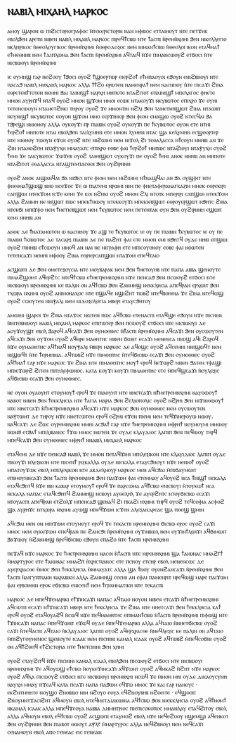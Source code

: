 # ⲛⲁⲃⲓⲗ ⲙⲓⲭⲁⲏⲗ ⲙⲁⲣⲕⲟⲥ

ⲁⲙⲟⲩ ϣⲁⲣⲟⲛ ⲱ ⲡⲓϩⲓⲥⲧⲟⲣⲓⲟⲅⲣⲁⲫⲟⲥ ⲛ̀ⲧⲉⲕⲉⲣⲓⲥⲧⲟⲣⲓⲛ ⲛⲁⲛ ⲙⲫⲃⲓⲟⲥ ⲉⲧⲧⲁⲓⲏⲟⲩⲧ ⲛⲧⲉ ⲡⲉⲧϫⲏⲕ ⲉⲃⲟⲗϧⲉⲛ ⲁⲣⲉⲧⲏ ⲛⲓⲃⲉⲛ ⲛⲁⲃⲓⲗ ⲙⲓⲭⲁⲏⲗ ⲙⲁⲣⲕⲟⲥ ⲡⲓⲣⲉϥϯⲥⲃⲱ ⲛⲧⲉ ϯⲁⲥⲡⲓ ⲛ̀ⲣⲉⲙⲛ̀ⲭⲏⲙⲓ ϧⲉⲛ ⲛⲓⲕⲉⲗⲗⲉⲅⲓⲟ ⲛⲕⲗⲏⲣⲓⲕⲟⲥ ⲛ̀ⲑⲉⲟⲗⲟⲩⲅⲓⲕⲟⲥ ⲛ̀ⲣⲉⲙⲛ̀ⲭⲏⲙⲓ ⲛ̀ⲟⲑⲣⲟⲇⲟⲝⲟⲥ ⲛⲉⲙ ⲛⲓⲙⲁⲛϯⲥⲃⲱ ⲛ̀ⲑⲉⲟⲗⲟⲅⲓⲕⲟⲛ ⲉⲧⲁϥⲙⲁϯ ⲉϯⲙⲉⲑⲛⲏⲃ ⲛⲉⲙ ϯⲇⲓⲡⲗⲱⲙⲁ ϧⲉⲛ ϯⲁⲥⲡⲓ ⲛ̀ⲣⲉⲙⲛ̀ⲭⲏⲙⲓ ⲁϥⲧⲁⲓϥ ⲛ̀ϫⲉ ⲡⲓⲙⲁⲛⲥⲱⲟⲩϩ ⲉⲧϭⲟⲥⲓ ⲛ̀ⲧⲉ ⲛⲓⲥⲃⲱⲟⲩⲓ ⲛ̀ⲣⲉⲙⲛ̀ⲭⲏⲙⲓ

ⲓⲥ ⲟⲩⲙⲏϣ ⲅⲁⲣ ⲛⲉϩⲟⲟⲩ ϯϧⲟⲥⲓ ⲟⲩⲟϩ ϯϣⲑⲉⲣⲧⲱⲣ ⲉⲓⲉⲣϩⲟϯ ⲉϯⲙⲡⲁⲟⲩⲟⲓ ⲉϧⲟⲩⲛ ⲉⲛⲓϩⲃⲏⲟⲩⲓ ⲛⲧⲉ ⲡⲁⲥⲁϧ ⲛⲁⲃⲓⲗ ⲙⲏⲭⲁⲏⲗ ⲙⲁⲣⲕⲟⲥ ⲁⲗⲗⲁ ϯϯϩⲟ ⲉⲣⲱⲧⲉⲛ ⲛⲁⲙⲉⲛⲣⲁϯ ⲛⲉⲙ ⲛⲁⲥⲛⲏⲟⲩ ⲛ̀ⲧⲉ ⲡⲓⲥⲁϫⲓ ϩⲓⲛⲁ ⲉⲑⲣⲉⲧⲉⲛϯⲧⲟⲧⲉⲛ ⲛⲉⲙⲏⲓ ϧⲁⲓ ⲧⲁⲓⲛⲓϣϯ ⲛⲁⲣⲭⲏ ⲙⲏⲡⲟⲧⲉ ⲛⲧⲁϩⲓⲧⲟⲧ ⲉⲡⲁⲓⲛⲓϣϯ ⲙⲡⲉⲗⲁⲅⲟⲥ ⲫⲏⲉⲧⲉ ⲙⲙⲟⲛ ⲁⲩⲣⲏϫϥ ⲛⲧⲁϥ ⲟⲩⲟϩ ⲙⲙⲟⲛ ϣϫⲟⲙ ⲙⲙⲟⲓ ⲉⲥⲱⲕ ⲛⲧⲁⲕⲟⲩϫⲓ ⲛⲕⲩⲃⲱⲧⲟⲥ ⲉⲡⲓⲭⲣⲟ ϫⲉ ⲟⲩⲏⲓ ⲧⲉⲧⲉⲛⲥⲱⲟⲩⲛ ⲛⲧⲁⲙⲉⲧϩⲏⲕⲓ ⲧⲏⲣⲟⲩ ⲟⲩⲟϩ ϫⲉ ⲙⲙⲟⲛⲧⲏⲓ ⲛϩⲗⲓ ϧⲉⲛ ⲧⲁⲙⲉⲧⲓⲉⲃϣⲱⲧ ϩⲓⲛⲁ ⲛⲧⲁⲱⲃⲧ ⲛⲟⲩⲛⲓϣϯ ⲛⲕⲩⲃⲱⲧⲟⲥ ⲉⲟⲩⲟⲛ ϣϫⲟⲙ ⲙⲙⲟ ⲉⲉⲣϫⲓⲛⲓⲟⲣ ϧⲉⲛ ⲫⲓⲟⲙ ⲉⲙⲁϣⲱ ⲟⲩⲟϩ ⲛⲧⲉⲥϥⲁⲓ ϧⲁ ⲧϧⲣⲉϣⲓ ⲛⲛⲓⲑⲏⲟⲩ ⲁⲗⲗⲁ ⲟⲩⲕⲟⲩϫⲓ ⲡⲣ ⲡⲓⲁⲃⲓⲛ ⲟⲩⲟϩ ⲟⲩⲕⲟⲩϫⲓ ⲡⲉ ϯⲕⲩⲃⲱⲧⲟⲥ ⲟⲩⲟⲛ ⲉⲧⲉ ⲛⲧⲏⲓ ϯⲉⲣϩⲟϯ ⲙⲏⲡⲟⲧⲉ ⲛⲧⲁⲓ ⲉⲃⲟⲗϧⲉⲛ ⲧⲁⲓⲗⲩⲙⲏⲛ ⲉⲧⲉ ⲙⲙⲟⲛ ⲗⲩⲙⲏⲛ ⲛⲧⲁⲥ ϣⲁ ⲕⲉⲗⲩⲙⲏⲛ ⲉⲥϣⲑⲟⲣⲧⲉⲣ ⲛⲧⲉ ⲛⲓⲑⲏⲟⲩ ⲧⲱⲟⲩⲛ ⲉϫⲱⲓ ⲟⲩⲟϩ ⲛⲧⲉ ⲛⲓϩⲱⲓⲙⲓ ⲛⲉⲙ ⲛⲓϫⲟⲗ ϩⲓ ⲧⲉⲑⲁⲗⲁⲥⲥⲁ ⲛϯⲥⲟⲩⲛ ⲛⲛⲏⲃⲓ ⲁⲛ ϫⲉ ϩⲓⲛ ⲛⲧⲁⲛⲟϩⲉⲙ ⲛⲧⲁⲯⲩⲭⲏ ⲙⲙⲁⲩⲁⲧⲥ ⲉⲡⲓⲭⲣⲟ ⲉⲑⲃⲉ ⲫⲁⲓ ϯⲉⲣϩⲟϯ ⲙⲏⲡⲱⲥ ⲛⲧⲁϩⲓⲟⲩⲓ ⲛⲧⲁⲯⲩⲭⲏ ⲟⲩⲟϩ ϯⲉⲙⲓ ϫⲉ ⲧⲁⲕⲩⲃⲱⲧⲟⲥ ϫⲱϫⲉⲃ ⲟⲩⲟϩ ⲧⲁⲓⲉⲃϣⲱⲧ ⲟⲩⲕⲟⲩϫⲓ ⲡⲉ ⲟⲩⲟϩ ϯⲉⲙⲓ ⲁⲛⲟⲕ ⲛⲛⲏⲃⲓ ⲁⲛ ⲙⲏⲡⲟⲧⲉ ⲛⲧⲁϩⲓⲧⲟⲧ ⲉⲑⲁⲗⲁⲥⲥⲁ ⲛⲧⲁϣⲧⲉⲙⲧⲁⲥⲑⲟⲓ ϧⲉⲛ ⲟⲩϩⲓⲣⲏⲛⲏ

ⲟⲩⲟϩ ⲁⲛⲟⲕ ⲁⲓϣⲁⲛϥⲁⲓ ϧⲁ ⲛⲓϧⲓⲥⲓ ⲛⲧⲉ ⲫⲓⲟⲙ ⲛⲉⲙ ⲛⲓϩⲱⲓⲙⲓ  ⲛϯⲛⲁϣϥⲁⲓ ⲁⲛ ϧⲁ ⲟⲩϣⲫⲓⲧ ⲛⲧⲉ ⲫⲏⲉⲑⲛⲁϯϣⲱϣ ⲛⲏⲟ ⲛⲥⲉϫⲟⲥ ϫⲉ ⲱ ⲡⲓⲁⲧⲉⲙⲓ ⲛⲣⲱⲙⲓ ⲛⲓⲙ ⲡⲉ ⲫⲏⲉⲧⲁⲫⲉⲣⲁⲛⲁⲅⲕⲁⲍⲓⲛ ⲙⲙⲟⲕ ⲉⲑⲣⲉⲕⲓⲣⲓ ⲥⲁⲡϣⲱⲓ ⲛⲧⲉⲕϫⲟⲙ ⲓⲥϫⲉ ⲕⲉⲙⲓ ϫⲉ ⲕⲟⲓ ⲛϩⲏⲕⲓ ⲟⲩⲟϩ ⲙⲙⲟⲛ ϩⲗⲓ ⲛⲧⲟⲧⲕ ⲙⲡⲉⲣⲓⲣⲓ ⲥⲁⲡϣⲱⲓ ⲛⲧⲉⲕϫⲟⲙ ⲁⲗⲗⲁ ϩⲁⲛⲙⲏ ⲛⲉ ⲛⲓϣⲱⲧ ⲡⲱⲥ ⲙⲡⲉⲕϯⲛⲱⲟⲩ ⲛⲧⲉⲕⲕⲟⲩϫⲓ ⲙⲡⲉⲕⲓⲉⲃϣⲱⲧ ⲉⲑⲣⲟⲩⲉⲣϣⲱⲧ ⲛϧⲏⲧⲥ ϩⲓⲛⲁ ⲛⲧⲉⲕϭⲓ ⲙⲡⲓϫⲫⲟ ⲛⲉⲙ ϯⲙⲉⲧⲓⲉⲃϣⲱⲧ ⲛⲉⲙ ϯⲕⲩⲃⲱⲧⲟⲥ ⲛⲉⲙ ⲡⲉⲧⲉⲛⲧⲁⲕ ⲟⲩⲛ ϧⲉⲛ ⲟⲩϩⲓⲣⲏⲛⲏ ⲉϣⲱⲡ ⲕⲉⲙⲓ ⲛⲛⲏⲃⲓ ⲁⲛ

ⲁⲛⲟⲕ ⲇⲉ ϯⲛⲁⲧⲁⲙⲱⲧⲉⲛ ⲱ ⲛⲁⲥⲛⲏⲟⲩ ϫⲉ ⲁϣ ⲧⲉ ϯⲕⲩⲃⲱⲧⲟⲥ ⲓⲉ ⲟⲩ ⲡⲉ ⲡⲓⲁⲃⲓⲛ ϯⲕⲩⲃⲱⲧⲟⲥ ⲓⲉ ⲟⲩ ⲡⲉ ⲡⲓⲁⲃⲓⲛ ϯⲕⲓⲃⲱⲧⲟⲥ ⲇⲉ ⲧⲁⲥⲁⲣⲝ ⲡⲓⲁⲃⲓⲛ ⲇⲉ ⲡⲉ ⲡⲁϩⲏⲧ ⲫⲁⲓ ⲉⲧⲉ ⲙⲙⲟⲛ ⲉⲙⲓ ⲛϧⲏⲧϥ ⲟⲩⲇⲉ ⲛⲏⲃⲓ ⲉⲡϣⲱⲓ ⲟⲩⲟϩ ⲡⲓⲛⲏⲃⲓ ⲉϯⲥⲱⲟⲩⲛ ⲙⲙⲟϥ ⲁⲛ ⲛⲁⲓ ⲛⲉ ⲛⲓⲅⲣⲁⲫⲏ ⲉⲧⲉ ⲙⲡⲓⲥⲟⲩⲟⲛⲟⲩ ⲉⲑⲃⲉ ⲫⲁⲓ ⲛⲑⲱⲧⲉⲛ ⲧⲉⲧⲉⲛⲥⲁϫⲓ ⲛⲉⲙⲏⲓ ⲙⲫⲟⲟⲩ ϩⲓⲛⲁ ⲉⲑⲣⲓⲉⲣⲥⲁⲡϣⲱⲓ  ⲛⲧⲁϫⲟⲙ ⲉⲡⲉϥⲧⲁⲓⲟ

ⲁⲥϣⲱⲡⲓ ⲇⲉ ϧⲉⲛ ⲑⲙⲉⲧⲉⲝⲟⲩⲥⲓⲁ ⲛⲧⲉ ⲙⲟⲩⲃⲁⲣⲁⲕ ⲛⲉⲙ ϧⲉⲛ ϯⲙⲉⲧⲟⲩⲏⲃ ⲛⲧⲉ ⲡⲁⲡⲁ ⲁⲃⲃⲁ ϣⲉⲛⲟⲩⲧⲉ ⲡⲓⲙⲁϩϣⲟⲙⲧ ⲁϥⲉⲣϩⲧⲥ ⲛⲧⲉϥϯⲥⲃⲱ ⲉϯⲙⲉⲧⲣⲉⲙⲛⲭⲏⲙⲓ ⲛϫⲉ ⲡⲉⲛⲥⲁϧ ϧⲉⲛ ⲡⲥⲱⲟⲩϩ ⲉⲧϭⲟⲥⲓ ⲛⲧⲉ ⲛⲓⲥⲃⲱⲟⲩⲓ ⲛⲣⲉⲙⲛⲭⲏⲙⲓ ⲕⲉ ⲡⲁⲗⲓⲛ ⲟⲛ ⲁϥϯⲥⲃⲱ ϧⲉⲛ ϩⲁⲛⲙⲏϣ ⲛⲉⲕⲕⲗⲏⲥⲓⲁ ⲁⲡⲉϥⲣⲁⲛ ⲉⲣⲭⲱⲓⲧ ϧⲉⲛ ⲧⲭⲱⲣⲁ ⲛⲭⲏⲙⲓ ⲟⲩⲟϩ ⲁⲛⲓⲙⲟⲛⲁⲭⲟⲥ ⲛⲧⲉ ⲡϣⲁϥⲉ ⲛϣⲓϩⲏⲧ ⲧⲱⲃϩ ⲛⲧⲉϥⲃⲟⲏⲑⲓⲁ ϫⲉ ϩⲓⲛⲁ ⲛⲧⲉϥⲱϣ ⲟⲩⲟϩ ⲥⲱⲟⲩⲧⲉⲛ ⲛⲛⲓⲯⲁⲗⲓ ⲛⲉⲙ ⲛⲓⲇⲟⲝⲟⲗⲟⲅⲓⲁ ⲙⲃⲉⲣⲓ ⲉⲧⲁⲩⲥϧⲏⲧⲟⲩ

ⲁⲙⲱⲓⲛⲓ ϣⲁⲣⲟⲓ ϫⲉ ϩⲓⲛⲁ ⲛⲧⲁϫⲟⲥ ⲛⲱⲧⲉⲛ ⲡⲱⲥ ⲁϥϯⲥⲃⲱ ⲉⲧⲉⲛⲁⲥⲡⲓ ⲉⲧⲁϥϣⲉ ⲉϧⲟⲩⲛ ⲛϫⲉ ⲡⲓⲥⲏⲓⲛⲓ ⲛ̀ⲛⲓⲧⲉⲃⲛⲱⲟⲩⲓ ⲛⲁⲃⲓⲗ ⲙⲓⲭⲁⲏⲗ ⲙⲁⲣⲕⲟⲥ ⲉⲡⲓⲧⲱⲧⲉⲣ ϧⲉⲛ ⲡⲥⲱⲟⲩϩ ⲉⲧϭⲟⲥⲓ ⲛⲧⲉ ⲛⲓⲥⲃⲱⲟⲩⲓ ⲇⲉ ⲁⲟⲩϫⲟⲩϣⲧ ⲉⲃⲟⲗ ϧⲁⲣⲟϥ ⲁϥⲥⲁϫⲓ ϧⲉⲛ ⲟⲩⲙⲟⲑⲛⲉⲥ ⲛ̀ϯⲁⲥⲡⲓ ⲛ̀ⲣⲉⲙⲛ̀ⲭⲏⲙⲓ ⲁϥⲥⲁϫⲓ ϧⲉⲛ ⲟⲩⲥⲱⲟⲩⲧⲉⲛ ⲁϥⲥⲁϫⲓ ϧⲉⲛ ⲟⲩϫⲟⲙ ⲟⲩⲟϩ ⲁϥⲑⲣⲉ ⲙⲁⲑⲏⲧⲏⲥ ⲛⲓⲃⲉⲛ ϭⲱⲛⲧ ⲉⲥⲁϫⲓ ⲙⲉⲛⲉⲛⲥⲁ ⲡⲓⲱϣ ⲁϥⲓ ϩⲁⲣⲟϥ ⲛ̀ϫⲉ ⲟⲩⲙⲁⲑⲏⲧⲏⲥ ⲁϥϯⲛⲁϥ ⲛⲟⲩⲯⲁⲗⲓ ⲙ̀ⲃⲉⲣⲓ ⲙⲁⲣⲕⲟⲥ ⲇⲉ ⲁϥⲟϣⲥ ⲟⲩⲟϩ ⲁϥⲥⲉⲙⲛⲓ ⲛⲛⲓϣⲱϥⲧ ⲛⲉⲙ ⲛⲓϣⲱϥⲧ ⲛ̀ⲧⲉ ϯⲉⲣⲙⲏⲛⲓⲁ. ⲁϥⲧⲱⲃϩ ⲛϫⲉ ⲡⲓⲙⲑⲏⲧⲏⲥ ⲛ̀ⲧⲉϥϭⲓⲥⲃⲱ ⲉⲥⲁϫⲓ ϧⲉⲛ ⲟⲩⲙⲟⲑⲛⲉⲥ ⲟⲩⲟϩ ⲁϥϯⲙⲁϯ ⲅⲁⲣ ⲛϫⲉ ⲙⲁⲣⲕⲟⲥ ϫⲉ ϩⲓⲛⲁ ⲛⲧⲉ ⲡⲓⲙⲁⲑⲏⲧⲏⲥ ⲙⲟⲩϯ ⲉⲣⲟϥ ⲛ̀ⲉϫⲱⲣϩ ⲛⲓⲃⲉⲛ ϧⲁⲧⲉⲛ ⲧⲫⲁϣⲓ ⲙⲡⲓⲉϫⲱⲣϩ ϩⲓⲧⲉⲛ ⲡⲓⲧⲏⲗⲉⲫⲱⲛⲟⲥ. ⲕⲁⲧⲁ ⲕⲟⲩϫⲓ ⲕⲟⲩϫⲓ ⲡⲓⲙⲁⲑⲏⲧⲏⲥ ⲉⲧⲉ ⲙ̀ⲡⲉϥϣⲥⲁϫⲓ ⲛ̀ⲟⲩⲗⲉⲝⲓⲥ ⲁϥϭⲓⲥⲃⲱ ⲉⲥⲁϫⲓ ϧⲉⲛ ⲟⲩⲙⲟⲑⲛⲉⲥ.

ⲛⲉ ⲟⲩⲟⲛ ⲟⲩⲁⲟⲩⲏⲧ ⲉⲧⲟⲩⲙⲟⲩϯ ⲉⲣⲟϥ ϫⲉ ⲡⲓⲁⲟⲩⲏⲧ ⲛⲧⲉ ⲛⲏⲉⲧⲥⲁϫⲓ ⲛϯⲙⲉⲧⲣⲉⲙⲛⲭⲏⲙⲓ ⲛⲁⲩⲑⲱⲟⲩϯ ⲛⲁⲃⲟⲧ ⲛⲓⲃⲉⲛ ϧⲉⲛ ϯⲉⲕⲕⲗⲏⲥⲓⲁ ⲛⲧⲉ ϯⲁⲅⲓⲁ ⲙⲁⲣⲓⲁ ϧⲉⲛ ϩⲉⲗⲓⲟⲡⲟⲗⲓⲥ ⲟⲩⲟϩ ⲛϩⲣⲏⲓ ϧⲉⲛ ⲛⲓϫⲓⲛⲑⲱⲟⲩϯ ⲛⲧⲉ ⲛⲏⲉⲧⲥⲁϫⲓ ⲛ̀ϯⲙⲉⲧⲣⲉⲙⲛⲭⲏⲙⲓ ⲁϥⲥⲁϫⲓ ⲛϫⲉ ⲙⲁⲣⲕⲟⲥ ϧⲉⲛ ⲟⲩⲙⲟⲑⲛⲉⲥ ⲛⲉⲙ ⲟⲩⲥⲱⲟⲩⲧⲉⲛ ⲛⲁⲯⲧⲱⲙⲧ ⲇⲉ ⲧⲏⲣⲟⲩ ⲛϫⲉ ⲛⲏⲉⲧⲥⲱⲧⲉⲙ ⲉⲣⲟϥ ⲉϩⲣⲏⲓ ⲉϫⲉⲛ ⲡⲓⲉⲙⲓ ⲛⲉⲙ ⲧⲉϥϫⲓⲛⲉⲣⲟⲩⲱ ⲛⲱⲟⲩ. ⲛⲁϥⲥⲁϫⲓ ⲇⲉ ϩⲱⲥ ⲟⲩⲣⲉⲙⲛⲭⲏⲙⲓ ⲙⲙⲏⲓ ⲁⲥϧⲁϯ ⲅⲁⲣ ⲛϫⲉ ϯⲙⲉⲧⲣⲉⲙⲛⲭⲏⲙⲓ ⲙⲫⲣⲏϯ ⲛⲟⲩⲙⲟⲩⲙⲓ ⲙⲙⲱⲟⲩ ⲛⲱⲛϧ ⲉⲧϧⲁϯ ⲙⲡⲓⲗⲓⲃⲁⲛⲟⲥ ϯϫⲱ ⲙⲙⲟⲥ ⲛⲱⲧⲉⲛ ϫⲉ ⲟⲩⲇⲉ ⲕⲗⲁⲩⲇⲓⲟⲥ ⲗⲁⲡⲓⲡ ϧⲉⲛ ⲡⲉϥⲱⲟⲩ ⲧⲏⲣϥ ⲙⲡⲉϥⲥⲁϫⲓ ϧⲉⲛ ⲟⲩⲙⲟⲑⲛⲉⲥ ⲙⲫⲣⲏϯ ⲛⲛⲁⲃⲓⲗ ⲙⲏⲭⲁⲏⲗ ⲙⲁⲣⲕⲟⲥ

ⲉⲧⲁϥⲉⲙⲓ ⲇⲉ ⲛϫⲉ ⲡⲉⲛⲥⲁϧ ⲛⲁⲃⲓⲗ ϫⲉ ⲙⲙⲟⲛ ⲡⲉⲧⲁϥϫⲓⲙⲓ ⲙⲡⲓⲗⲉⲝⲓⲕⲟⲛ ⲛⲧⲉ ⲕⲗⲁⲩⲓⲇⲓⲟⲥ ⲗⲁⲡⲓⲡ ⲟⲩⲇⲉ ⲡⲓⲕⲟⲩϫⲓ ⲛⲗⲉⲝⲓⲕⲟⲛ ⲛⲧⲉ ⲡⲓⲥⲉⲛϯ ⲣⲓⲍⲕⲁⲗⲗⲁ ⲟⲩⲇⲉ ⲛⲓⲥⲕⲁⲗⲁ ⲉⲧⲁⲩⲥϧⲏⲟⲩⲧ ⲛϫⲉ ⲛⲉⲛⲓⲟϯ ⲟⲩⲟϩ ⲙⲡⲁⲧⲟⲩϫⲱⲕ ⲉⲃⲟⲗ ⲙⲡⲓⲗⲉⲭⲓⲕⲟⲛ ⲛⲧⲉ ⲁⲃⲇⲉⲗⲛⲟⲩⲣ ⲙⲁⲣⲕⲟⲥ ⲙⲉⲛ ⲁϥⲥϧⲁⲓ ⲙ̀ⲡⲓϭⲁⲩⲙⲱⲓⲧ ⲉⲡⲓⲙⲟⲩⲛⲛⲥⲁϫⲓ ϧⲉⲛ ϯⲁⲥⲡⲓ ⲛ̀ⲣⲉⲙⲛⲭⲏⲙⲓ ϧⲉⲛ ⲡⲁⲓϫⲱⲙ ⲫⲁⲓ ⲉⲧⲉⲙⲙⲁⲩ ⲁϥⲟⲩⲉϩ ⲛⲥⲁ ϯⲛⲓϣϯ ⲛⲥⲕⲁⲗⲁ ⲉⲧⲁϥⲥϧⲏⲧϥ ⲛ̀ϫⲉ ⲓⲃⲛ ⲕⲁⲃⲁⲣ ⲉⲧⲟⲩⲙⲟⲩϯ ⲉⲣⲟϥ ϫⲉ ⲡⲁⲣⲥⲱⲙⲁ ⲁϥϯⲥⲃⲱ ⲉⲛⲓⲥⲃⲟⲩⲓ ⲛ̀ⲧⲟⲩⲕⲱϯ ⲛⲥⲁ ⲛⲥⲕⲁⲗⲁ ⲛⲁⲡⲁⲥ ⲉⲧⲁϥⲥϧⲏⲧϥ ϩⲁⲛⲙⲏϣ ⲛⲥⲃⲟⲩⲓ ⲁⲩⲑⲉⲗⲏⲗ ϫⲉ ⲁⲩⲉⲣϩⲏⲧⲥ ⲛⲧⲟⲩϭⲓⲥⲃⲱ ⲉⲥⲁϫⲓ ⲛⲧⲟⲩⲁⲥⲡⲓ ⲁⲡⲉϥⲣⲁⲛ ⲉⲧϩⲟⲗϫ ⲙⲡⲉⲛⲥⲁϧ ϣⲉⲛⲁϥ ϩⲓ ⲡⲕⲁϩⲓ ⲛⲭⲏⲙⲓ ⲧⲏⲣϥ ⲟⲩⲟϩ ⲧⲉϥⲥⲟⲫⲓⲁ ⲁⲥⲫⲟϩ ϣⲁ ⲁⲩⲣⲏϫⲥ ⲛⲧⲭⲱⲣⲁ ⲛⲭⲏⲙⲓ ⲁⲩⲱϣ ⲙⲡⲉϥϫⲱⲙ ⲓⲥϫⲉⲛ ⲁⲗⲉⲝⲁⲛⲇⲣⲉⲁⲥ ϣⲁ ⲡⲑⲟϣ ϣⲙⲓⲛ

ⲁϥⲥϧⲁⲓ ⲙⲉⲛ ⲟⲛ ⲙⲡⲓϫⲱⲙ ⲉⲧⲟⲩⲙⲟⲩⲧ ⲉⲣⲟϥ ϫⲉ ⲧⲉⲕⲁⲥⲡⲓ ⲛⲣⲉⲙⲛⲭⲏⲙⲓ ϭⲓⲥⲃⲱ ⲉⲣⲟⲥ ⲟⲩⲟϩ ⲥⲁϫⲓ ⲙⲙⲟⲥ ⲛⲉⲙ ⲟⲩⲕⲉϫⲱⲙ ⲉⲡⲉϥⲣⲁⲛ ⲡⲉ ϩⲁⲛⲥϧⲓ ⲛ̀ⲣⲉⲙⲛ̀ⲭⲏⲙⲓ ⲟⲩϫⲓⲛⲃⲱⲗ ⲛⲉⲙ ⲟⲩϫⲓⲛϯⲗⲱⲓϫⲓ ⲁϥϭⲓⲙⲱⲓⲧ ϧⲁϫⲱⲟⲩ ⲛ̀ϩⲁⲛⲙⲏϣ ⲛ̀ⲣⲉϥϭⲓⲥⲃⲱ ⲉϧⲟⲩⲛ ⲉⲡⲁϩⲟ ⲛ̀ⲧⲉ ϯⲁⲥⲡⲓ ⲛⲣⲉⲙⲛⲭⲏⲙⲓ

ⲡⲉϫⲁϥ ⲛϫⲉ ⲙⲁⲣⲕⲟⲥ ϫⲉ ϯⲙⲉⲧⲣⲉⲙⲭⲛⲏⲙⲓ ⲛⲁⲥⲟⲓ ⲛ̀ϯⲁⲥⲡⲓ ⲛⲧⲉ ⲛⲓⲣⲉⲙⲛⲭⲏⲙⲓ ϣⲁ ϯⲁⲓⲱⲛⲁⲥ ⲙⲙⲁϩⲅ̄ϯ ⲙ̀ⲙⲁⲣⲧⲩⲣⲟⲥ ⲉⲧⲉ ϯⲁⲓⲱⲛⲁⲥ ⲙⲙⲁϩⲏ̄ ⲛ̀ⲭⲣⲓⲥⲧⲓⲁⲛⲟⲥ ⲉⲧⲉ ⲡⲥⲏⲟⲩ ⲉⲧⲥⲏⲣ ⲉⲃⲟⲗ ⲙⲉⲛⲉⲛⲥⲱⲥ ⲇⲉ ⲁⲩⲉⲣⲭⲣⲁⲥⲑⲉ ⲙ̀ⲙⲟⲥ ϧⲉⲛ ϯⲉⲕⲕⲗⲏⲥⲓⲁ ⲙ̀ⲙⲙⲁⲩⲁⲧⲥ ⲁⲗⲗⲁ ϣⲁ ϯⲛⲟⲩ ⲟⲩⲟⲛϩⲁⲛⲥⲁϫⲓ ⲛ̀ⲣⲉⲙⲛ̀ⲭⲏⲙⲓ ϧⲉⲛ ϯⲁⲥⲡⲓ ⲛ̀ⲁⲓⲅⲩⲡⲧⲓⲁⲕⲏ ⲛⲁⲣⲁⲃⲓⲕⲏ ⲁⲗⲗⲁ ϩⲁⲛⲙⲏϣ ⲥⲉⲉⲙⲓ ⲁⲛ ⲉⲫⲁⲓ  ⲡⲁⲙⲉⲛⲣⲓⲧ ⲛⲣⲉϥⲱϣ ⲙⲁⲣⲉ ⲡⲁⲓϫⲱⲙ ⲫⲁⲓ ⲉⲣⲃⲟⲏⲑⲓⲛ ⲉⲣⲟⲕ ⲉϭⲓⲥⲃⲱ ⲉⲛⲓⲥⲉⲛϯ ⲛⲉⲙ ϯⲅⲣⲁⲙⲙⲁⲧⲓⲕⲏ ⲛⲧⲉ ⲧⲉⲕⲁⲥⲡⲓ

ⲙⲁⲣⲕⲟⲥ ⲇⲉ ⲙⲡⲉϥϫⲉⲙⲁⲣⲓⲕⲓ ⲉϯϫⲓⲛⲥⲁϫⲓ ⲛⲁⲡⲁⲥ ⲁϥⲧⲁⲓⲟ ⲛⲟⲩⲟⲛ ⲛⲓⲃⲉⲛ ⲉⲧⲥⲁϫⲓ ⲛ̀ϯⲙⲉⲧⲣⲉⲙⲛⲭⲏⲙⲓ ⲁϥⲥⲱⲧⲡ ⲉⲥⲁϫⲓ ⲛϯϫⲓⲛⲥⲁϫⲓ ⲙⲃⲉⲣⲓ ⲛⲧⲉ ϯⲉⲕⲕⲗⲏⲥⲓⲁ ϫⲉ ϩⲓⲛⲁ ⲛⲧⲉ ⲛⲏⲉⲧⲥⲁϫⲓ ϧⲉⲛ ϯⲉⲕⲕⲗⲏⲥⲓⲁ ⲕⲁϯ ⲉⲣⲟϥ ⲟⲩⲟϩ ⲉⲧⲁϥⲟⲩⲁϩϥ ⲛ̀ⲥⲱϥ ⲛϫⲉ ⲡⲉϥⲙⲁⲑⲏⲧⲏⲥ ⲉⲡⲓⲙⲁⲛϯⲥⲃⲱ ⲛ̀ϯⲁⲥⲡⲓ ⲛ̀ⲣⲉⲙⲛ̀ⲭⲏⲙⲓ ⲡⲓⲫⲱϣ ⲛⲧⲉ ϯϫⲓⲛⲥⲁϫⲓ ⲛⲁⲡⲁⲥ ⲙ̀ⲡⲉϥϫⲱⲛⲧ ⲉϫⲱϥ ⲟⲩⲇⲉ ⲙ̀ⲡⲉϥϫⲉⲙⲁⲣⲓⲕⲓ ⲁⲗⲗⲁ ⲁϥⲧⲁⲓⲟ ⲛ̀ⲛⲏⲉⲧϭⲓⲥⲃⲱ ⲟⲩⲟϩ ⲥⲁϫⲓ ⲛ̀ⲧⲉϥⲁⲥⲡⲓ ⲁϥⲧⲁⲓⲟ ⲛ̀ⲕⲗⲁⲩⲇⲓⲟⲥ ⲗⲁⲡⲓⲡ ⲟⲩⲟϩ ⲁϥⲉⲣⲭⲣⲁⲥⲑⲉ ⲛ̀ⲛⲉϥⲗⲉⲝⲓⲥ ⲕⲉ ⲡⲁⲗⲓⲛ ⲟⲛ ⲁϥⲧⲁⲓⲟ ⲙ̀ⲡⲓϩⲩⲅⲟⲩⲙⲉⲛⲟⲥ ϣⲉⲛⲟⲩⲧⲉ ⲓⲥⲁⲁⲕ ⲛⲉⲙ ⲡⲓⲥⲏⲓⲛⲓ ⲕⲁⲙⲁⲗ ⲓⲥⲁⲁⲕ ⲟⲩⲟϩ ⲁϥⲧⲱⲃϩ ⲙ̀ⲡⲉϥⲥⲟϭⲛⲓ ⲟⲩⲟϩ ⲟⲛ ⲁϥϯϩⲑⲏϥ ⲉϯϩⲓⲥⲧⲟⲣⲓⲁ ⲛⲧⲉ ϯⲙⲉⲧⲥⲏⲓⲛⲓ ϧⲉⲛ ⲭⲏⲙⲓ

ⲟⲩⲟϩ ⲉⲧⲁⲩϩⲓⲧϥ ⲛ̀ϫⲉ ⲡⲓⲥⲏⲓⲛⲓ ⲕⲁⲙⲁⲗ ⲓⲥⲁⲁⲗ ⲉⲃⲟⲗϧⲉⲛ ⲡⲓⲥⲱⲟⲩϩ ⲉⲧϭⲟⲥⲓ ⲛⲧⲉ ⲛⲓⲥⲃⲱⲟⲩⲓ ⲛⲣⲉⲙⲛⲭⲏⲙⲓ ϫⲉ ⲁϥⲟⲩⲱϣ ⲉϯⲥⲃⲱ ⲛ̀ⲟⲩⲕⲉϫⲓⲛⲥⲁϫⲓ ⲁϥϫⲱⲛⲧ ⲟⲩⲟϩ ⲁϥⲙⲕⲁϩ ⲛ̀ϩⲏⲧ ⲛϫⲉ ⲙⲁⲣⲕⲟⲥ ⲟⲩⲟϩ ⲁϥⲭⲁ ⲡⲓⲥⲱⲟⲩϩ ⲉⲧϭⲟⲥⲓ ⲛⲧⲉ ⲛⲓⲥⲃⲱⲟⲩⲓ ⲛⲣⲉⲙⲛⲭⲏⲓ ⲛⲥⲱϥ ϫⲉ ⲙ̀ⲙⲟⲛ ⲙⲏⲓ ⲟⲩⲇⲉ ⲇⲓⲕⲁⲟⲩⲥⲩⲛⲏ ⲛⲁⲩⲭⲏ ⲙⲙⲁⲩ ⲡϫⲉⲁϥ ⲕⲁⲧⲁ ⲡⲥⲁϫⲓ ⲛⲁⲡⲁ ⲡⲁϧⲱⲙ ⲉϥϫⲱ ⲙⲙⲟⲥ ϫⲉ ⲕⲁⲓ ⲅⲁⲣ ⲛⲁⲛⲟⲩⲥ · ⲉⲕϩⲛⲧⲙⲏⲏⲧⲉ ⲛⲟⲩϣⲟ ϩⲛⲑⲃⲃⲓⲟ ⲛⲓⲙ ⲛϩⲟⲩⲟ ⲉⲟⲩⲁ ⲉϥϩⲛⲟⲩⲃⲏⲃ ⲛϩⲟⲉⲓⲧⲉ · ⲉϥϣⲟⲟⲡ ϩⲛⲟⲩⲙⲛⲧϫⲁⲥⲓϩⲏⲧ ⲁϥⲙⲟⲩⲛ ⲉⲃⲟⲗ ⲛⲧⲉϥⲙⲉⲧⲇⲓⲁⲕⲱⲛⲓⲁ ⲁϥϯⲥⲃⲱ ϧⲉⲛ ⲛⲓⲉⲕⲕⲗⲏⲥⲓⲁ ⲟⲩⲟϩ ⲁϥϯⲛⲟⲙϯ ⲛⲕⲁⲙⲁⲗ ⲓⲥⲁⲁⲕ ⲁⲗⲗⲁ ⲙⲡⲉϥϫⲉⲟⲩⲁ ⲛⲁⲃⲃⲁ ⲇⲏⲙⲏⲧⲣⲓⲟⲥ ⲡⲓⲉⲡⲓⲥⲟⲕⲟⲡⲟⲥ ⲙⲙⲁⲛⲗⲁⲩ ⲉⲧⲁϥϩⲓⲧⲟⲩ ⲉⲃⲟⲗ ⲁⲗⲗⲁ ⲁϥⲙⲟⲩⲛ ⲉⲃⲟⲗ ⲉϥϯⲥⲃⲱ ⲟⲩⲟϩ ⲁⲥϣⲱⲡⲓ ⲉⲧⲁⲩⲙⲟϩ  ⲉⲃⲟⲗ ⲛϫⲉ ⲛⲉϥⲉϩⲟⲟⲩ ⲛϣⲉⲙϣⲓ  ⲁϥⲉⲛⲕⲟⲧ ϧⲉⲛ ⲟⲩϩⲓⲣⲏⲛⲏ ϧⲉⲛ ⲡⲓⲁⲃⲟⲧ ⲑⲱⲟⲩⲧ ⲁⲯ̄ⲗ̄ⲋ̄ ⲙ̀ⲙⲁⲣⲧⲩⲣⲟⲥ ⲁⲗⲗⲁ ⲛⲉϥϩⲃⲏⲟⲩⲓ ⲛⲉⲙ ⲛⲉϥⲥⲁϫⲓ ⲥⲉⲛⲁⲙⲟⲩⲛ ⲉⲃⲟⲗ ⲁⲡⲟ ⲅⲉⲛⲉⲁⲥ ⲉⲓⲥ ⲅⲉⲛⲉⲁⲛ
